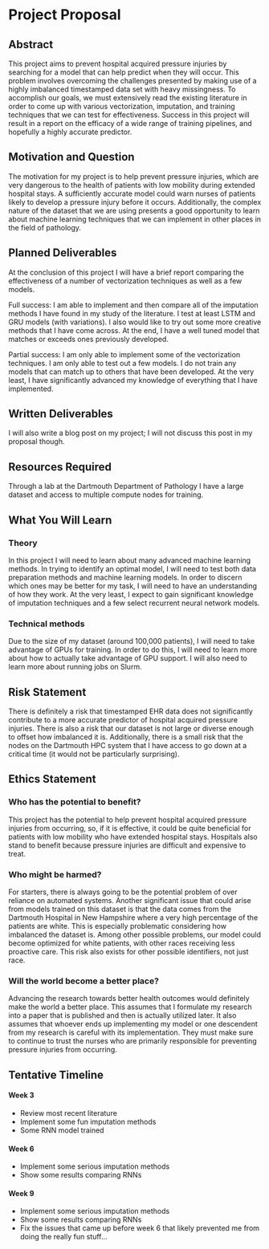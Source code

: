 # Project Proposal

## Abstract

This project aims to prevent hospital acquired pressure injuries by searching for a model that can help predict when they will occur. This problem involves overcoming the challenges presented by making use of a highly imbalanced timestamped data set with heavy missingness. To accomplish our goals, we must extensively read the existing literature in order to come up with various vectorization, imputation, and training techniques that we can test for effectiveness. Success in this project will result in a report on the efficacy of a wide range of training pipelines, and hopefully a highly accurate predictor.


## Motivation and Question

The motivation for my project is to help prevent pressure injuries, which are very dangerous to the health of patients with low mobility during extended hospital stays. A sufficiently accurate model could warn nurses of patients likely to develop a pressure injury before it occurs. Additionally, the complex nature of the dataset that we are using presents a good opportunity to learn about machine learning techniques that we can implement in other places in the field of pathology.

## Planned Deliverables

At the conclusion of this project I will have a brief report comparing the effectiveness of a number of vectorization techniques as well as a few models. 

Full success: I am able to implement and then compare all of the imputation methods I have found in my study of the literature. I test at least LSTM and GRU models (with variations). I also would like to try out some more creative methods that I have come across. At the end, I have a well tuned model that matches or exceeds ones previously developed.

Partial success: I am only able to implement some of the vectorization techniques. I am only able to test out a few models. I do not train any models that can match up to others that have been developed. At the very least, I have significantly advanced my knowledge of everything that I have implemented.

## Written Deliverables
I will also write a blog post on my project; I will not discuss this post in my proposal though.

## Resources Required

Through a lab at the Dartmouth Department of Pathology I have a large dataset and access to multiple compute nodes for training.

## What You Will Learn

### Theory

In this project I will need to learn about many advanced machine learning methods. In trying to identify an optimal model, I will need to test both data preparation methods and machine learning models. In order to discern which ones may be better for my task, I will need to have an understanding of how they work. At the very least, I expect to gain significant knowledge of imputation techniques and a few select recurrent neural network models.

### Technical methods

Due to the size of my dataset (around 100,000 patients), I will need to take advantage of GPUs for training. In order to do this, I will need to learn more about how to actually take advantage of GPU support. I will also need to learn more about running jobs on Slurm.

## Risk Statement

There is definitely a risk that timestamped EHR data does not significantly contribute to a more accurate predictor of hospital acquired pressure injuries. There is also a risk that our dataset is not large or diverse enough to offset how imbalanced it is. 
Additionally, there is a small risk that the nodes on the Dartmouth HPC system that I have access to go down at a critical time (it would not be particularly surprising).

## Ethics Statement

### Who has the potential to benefit?

This project has the potential to help prevent hospital acquired pressure injuries from occurring, so, if it is effective, it could be quite beneficial for patients with low mobility who have extended hospital stays. Hospitals also stand to benefit because pressure injuries are difficult and expensive to treat.

### Who might be harmed?

For starters, there is always going to be the potential problem of over reliance on automated systems. Another significant issue that could arise from models trained on this dataset is that the data comes from the Dartmouth Hospital in New Hampshire where a very high percentage of the patients are white. This is especially problematic considering how imbalanced the dataset is. Among other possible problems, our model could become optimized for white patients, with other races receiving less proactive care. This risk also exists for other possible identifiers, not just race.

### Will the world become a better place? 

Advancing the research towards better health outcomes would definitely make the world a better place. This assumes that I formulate my research into a paper that is published and then is actually utilized later. It also assumes that whoever ends up implementing my model or one descendent from my research is careful with its implementation. They must make sure to continue to trust the nurses who are primarily responsible for preventing pressure injuries from occurring.

## Tentative Timeline

#### Week 3

- Review most recent literature
- Implement some fun imputation methods
- Some RNN model trained

#### Week 6

- Implement some serious imputation methods
- Show some results comparing RNNs

#### Week 9

- Implement some serious imputation methods
- Show some results comparing RNNs
- Fix the issues that came up before week 6 that likely prevented me from doing the really fun stuff...


